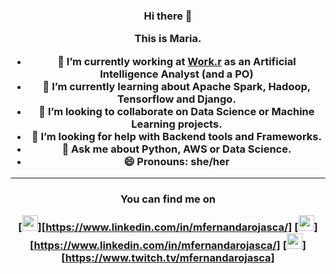 <h3 align="center"> Hi there 👋

This is Maria.

- 🔭 I’m currently working at [Work.r](https://www.workr.com.co/) as an Artificial Intelligence Analyst (and a PO)
- 🌱 I’m currently learning about Apache Spark, Hadoop, Tensorflow and Django. 
- 👯 I’m looking to collaborate on Data Science or Machine Learning projects. 
- 🤔 I’m looking for help with Backend tools and Frameworks. 
- 💬 Ask me about Python, AWS or Data Science. 
- 😄 Pronouns: she/her

---

<h3 align="center"> You can find me on
  
[<img src="https://simpleicons.org/icons/linkedin.svg" width="25" height="25">][https://www.linkedin.com/in/mfernandarojasca/]
[<img src="https://simpleicons.org/icons/twitter.svg" width="25" height="25">][https://www.linkedin.com/in/mfernandarojasca/]
[<img src="https://simpleicons.org/icons/twitch.svg" width="25" height="25">][https://www.twitch.tv/mfernandarojasca]    


